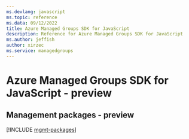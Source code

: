 ```yaml
---
ms.devlang: javascript
ms.topic: reference
ms.data: 09/12/2022
title: Azure Managed Groups SDK for JavaScript
description: Reference for Azure Managed Groups SDK for JavaScript
ms.author: jeffish
author: xirzec
ms.service: managedgroups
---
```

# Azure Managed Groups SDK for JavaScript - preview

## Management packages - preview
[!INCLUDE [mgmt-packages](managed-groups-mgmt-index.md)]
